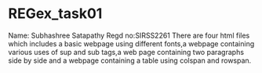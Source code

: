 # REGex_task01
Name: Subhashree Satapathy
Regd no:SIRSS2261
There are four html files which includes a basic webpage using different fonts,a webpage containing various uses of sup and sub tags,a web page containing two paragraphs side by side and a webpage containing a table using colspan and rowspan.
